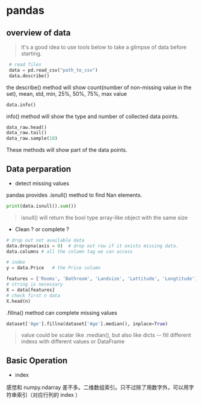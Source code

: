 # pandas

## overview of data

> It's a good idea to use tools below to take a glimpse of data before starting.

```python
 # read files
 data = pd.read_csv("path_to_csv")
 data.describe()
```

the describe() method will show count(number of non-missing value in the set), mean, std, min, 25%, 50%, 75%, max value

```python
data.info()
```

info() method will show the type and number of collected data points.

```python
data_raw.head()
data_raw.tail()
data_raw.sample(10)
```

These methods will show part of the data points.

## Data perparation

* detect missing values

pandas provides .isnull() method to find Nan elements.

```python
print(data.isnull().sum())
```

> isnull() will return the bool type array-like object with the same size

* Clean ? or complete ?

```python
# drop out not available data
data.dropna(axis = 0)  # drop out row if it exists missing data.
data.columns # all the column tag we can access

# index
y = data.Price   # the Price column

features = ['Rooms', 'Bathroom', 'Landsize', 'Lattitude', 'Longtitude']
# string is necessary
X = data[features]
# check first n data
X.head(n)
```

.fillna() method can complete missing values

```python
dataset['Age'].fillna(dataset['Age'].median(), inplace=True)
```

> value could be scalar like .median(), but also like dicts -- fill different indexs with different values or DataFrame

## Basic Operation

* index 

感觉和 numpy.ndarray 差不多。二维数组索引。只不过除了用数字外，可以用字符串索引（对应行列的 index ）
